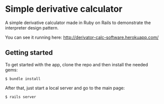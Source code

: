 # Simple derivative calculator

A simple derivative calculator made in Ruby on Rails to demonstrate the interpreter design pattern. 

You can see it running here: http://derivator-calc-software.herokuapp.com/

## Getting started

To get started with the app, clone the repo and then install the needed gems:

```
$ bundle install
```

After that, just start a local server and go to the main page:

```
$ rails server
```
